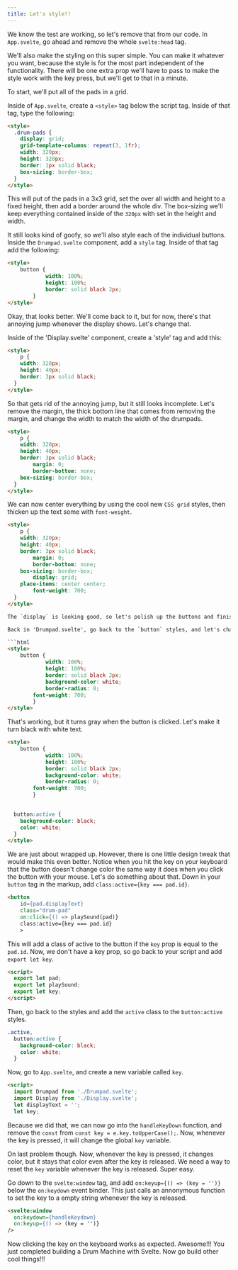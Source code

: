 ```yaml
---
title: Let's style!!
---
```

We know the test are working, so let's remove that from our code. In `App.svelte`, go ahead and remove the whole `svelte:head` tag. 

We'll also make the styling on this super simple. You can make it whatever you want, because the style is for the most part independent of the functionality. There will be one extra prop we'll have to pass to make the style work with the key press, but we'll get to that in a minute. 

To start, we'll put all of the pads in a grid.

Inside of `App.svelte`, create a `<style>` tag below the script tag. Inside of that tag, type the following:

```html
<style>
  .drum-pads {
    display: grid;
    grid-template-columns: repeat(3, 1fr);
    width: 320px;
    height: 320px;
    border: 1px solid black;		
    box-sizing: border-box;
  }
</style>
```

This will put of the pads in a 3x3 grid, set the over all width and height to a fixed height, then add a border around the whole div. The box-sizing we'll keep everything contained inside of the `320px` with set in the height and width. 

It still looks kind of goofy, so we'll also style each of the individual buttons. Inside the `Drumpad.svelte` component, add a `style` tag. Inside of that tag add the following:

```html
<style>
	button {
			width: 100%;
			height: 100%;  
			border: solid black 2px;  
		}
</style>
```

Okay, that looks better. We'll come back to it, but for now, there's that annoying jump whenever the display shows. Let's change that.

Inside of the 'Display.svelte' component, create a 'style' tag and add this:

```html
<style>
	p {
    width: 320px;
    height: 40px;
    border: 3px solid black;
  }
</style>
```

So that gets rid of the annoying jump, but it still looks incomplete. Let's remove the margin, the thick bottom line that comes from removing the margin, and change the width to match the width of the drumpads.

```html
<style>
	p {
    width: 320px;
    height: 40px;
    border: 3px solid black;
		margin: 0;
		border-bottom: none;
    box-sizing: border-box;
  }
</style>
```

We can now center everything by using the cool new `CSS grid` styles, then thicken up the text some with `font-weight`.

```html
<style>
	p {
    width: 320px;
    height: 40px;
    border: 3px solid black;
		margin: 0;
		border-bottom: none;
    box-sizing: border-box;
		display: grid;
  	place-items: center center;
		font-weight: 700;
  }
</style>

The `display` is looking good, so let's polish up the buttons and finish this project. 

Back in 'Drumpad.svelte', go back to the `button` styles, and let's change that background color. Let's also get rid of the annoying little dots at the intersection of each button border, which is caused by the radius of each button. We'll also thicken up the text here with `font-weight`.

```html
<style>
	button {
			width: 100%;
			height: 100%;  
			border: solid black 2px; 			
			background-color: white;
			border-radius: 0; 
    	font-weight: 700;
		}
</style>
```

That's working, but it turns gray when the button is clicked. Let's make it turn black with white text.

```html
<style>
	button {
			width: 100%;
			height: 100%;  
			border: solid black 2px; 			
			background-color: white;
			border-radius: 0; 
    	font-weight: 700;
		}

	
  button:active {
    background-color: black;
    color: white;
  }
</style>
```

We are just about wrapped up. However, there is one little design tweak that would make this even better. Notice when you hit the key on your keyboard that the button doesn't change color the same way it does when you click the button with your mouse. Let's do something about that. Down in your `button` tag in the markup, add `class:active={key === pad.id}`. 

```html
<button
    id={pad.displayText}
    class="drum-pad"
    on:click={() => playSound(pad)}
    class:active={key === pad.id}
	>
```

This will add a class of active to the button if the `key` prop is equal to the `pad.id`. Now, we don't have a key prop, so go back to your script and add `export let key`.

```html
<script>
  export let pad;
  export let playSound;
  export let key;
</script>
```

Then, go back to the styles and add the `active` class to the `button:active` styles.

```css
.active,
  button:active {
    background-color: black;
    color: white;
  }
```

Now, go to `App.svelte`, and create a new variable called `key`.

```html
<script>
  import Drumpad from './Drumpad.svelte';
  import Display from './Display.svelte';
  let displayText = '';
  let key;
```

Because we did that, we can now go into the `handleKeyDown` function, and remove the `const` from `const key = e.key.toUpperCase();`. Now, whenever the key is pressed, it will change the global `key` variable. 

On last problem though. Now, whenever the key is pressed, it changes color, but it stays that color even after the key is released. We need a way to reset the `key` variable whenever the key is released. Super easy.

Go down to the `svelte:window` tag, and add `on:keyup={() => (key = '')}` below the `on:keydown` event binder. This just calls an annonymous function to set the key to a empty string whenever the key is released. 

```html
<svelte:window
  on:keydown={handleKeydown}
  on:keyup={() => (key = '')}
/>
```

Now clicking the key on the keyboard works as expected. Awesome!!! You just completed building a Drum Machine with Svelte. Now go build other cool things!!!
